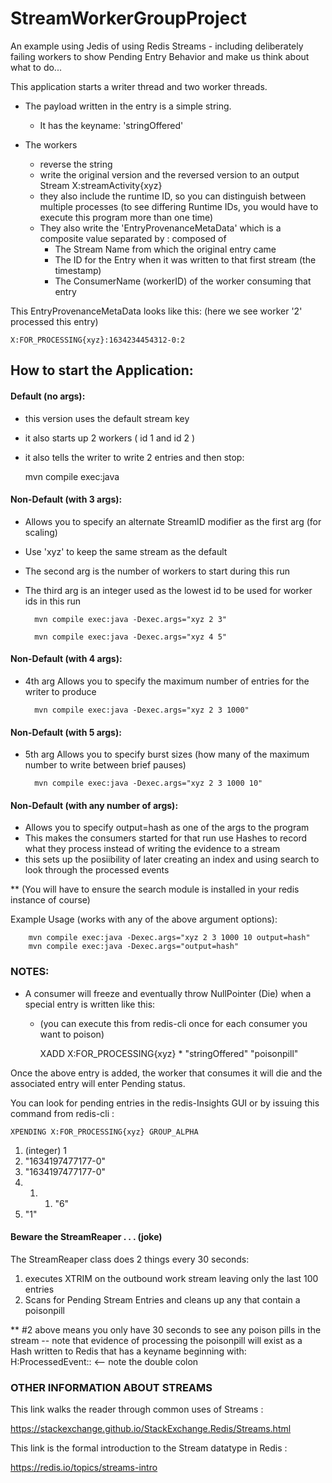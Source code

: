 # StreamWorkerGroupProject
An example using Jedis of using Redis Streams - 
including deliberately failing workers to show Pending Entry Behavior 
and make us think about what to do...

This application starts a writer thread and two worker threads.

* The payload written in the entry is a simple string. 
  * It has the keyname: 'stringOffered'

* The workers 
    * reverse the string
    * write the original version and the reversed version to an output Stream X:streamActivity{xyz}
    * they also include the runtime ID, so you can distinguish between multiple processes (to see differing Runtime IDs, you would have to execute this program more than one time) 
    * They also write the 'EntryProvenanceMetaData' which is a composite value separated by : composed of
        * The Stream Name from which the original entry came
        * The ID for the Entry when it was written to that first stream (the timestamp)
        * The ConsumerName (workerID) of the worker consuming that entry 
          
This EntryProvenanceMetaData looks like this: (here we see worker '2' processed this entry)  
          
    X:FOR_PROCESSING{xyz}:1634234454312-0:2


## How to start the Application:

#### Default (no args):
* this version uses the default stream key
* it also starts up 2 workers  ( id 1 and id 2 )
* it also tells the writer to write 2 entries and then stop:

  

    mvn compile exec:java


#### Non-Default (with 3 args):
* Allows you to specify an alternate StreamID modifier as the first arg (for scaling)
* Use 'xyz' to keep the same stream as the default
* The second arg is the number of workers to start during this run
* The third arg is an integer used as the lowest id to be used for worker ids in this run 

  

        mvn compile exec:java -Dexec.args="xyz 2 3"

        mvn compile exec:java -Dexec.args="xyz 4 5"


#### Non-Default (with 4 args):
* 4th arg Allows you to specify the maximum number of entries for the writer to produce



        mvn compile exec:java -Dexec.args="xyz 2 3 1000"

#### Non-Default (with 5 args):
* 5th arg Allows you to specify burst sizes (how many of the maximum number to write between brief pauses)



        mvn compile exec:java -Dexec.args="xyz 2 3 1000 10"


#### Non-Default (with any number of args):
* Allows you to specify output=hash as one of the args to the program
* This makes the consumers started for that run use Hashes to record what they process instead of writing the evidence to a stream  
* this sets up the posiibility of later creating an index and using search to look through the processed events

**   (You will have to ensure the search module is installed in your redis instance of course)

Example Usage (works with any of the above argument options):


        mvn compile exec:java -Dexec.args="xyz 2 3 1000 10 output=hash"
        mvn compile exec:java -Dexec.args="output=hash"


### NOTES:

* A consumer will freeze and eventually throw NullPointer (Die) when a special entry is written like this:
  *  (you can execute this from redis-cli once for each consumer you want to poison)




        XADD X:FOR_PROCESSING{xyz} * "stringOffered" "poisonpill"



Once the above entry is added, the worker that consumes it will die and the associated entry will enter Pending status.

You can look for pending entries in the redis-Insights GUI or by issuing this command from redis-cli :

    XPENDING X:FOR_PROCESSING{xyz} GROUP_ALPHA
1) (integer) 1
2) "1634197477177-0"
3) "1634197477177-0"
4) 1) 1) "6"
2) "1"


#### Beware the StreamReaper . . .  (joke)
The StreamReaper class does 2 things every 30 seconds:
1) executes XTRIM on the outbound work stream leaving only the last 100 entries 
2) Scans for Pending Stream Entries and cleans up any that contain a poisonpill

**  #2 above  means you only have 30 seconds to see any poison pills in the stream 
-- note that evidence of processing the poisonpill will exist as a Hash written to Redis
that has a keyname beginning with: H:ProcessedEvent::  <-- note the double colon
   

### OTHER INFORMATION ABOUT STREAMS
This link walks the reader through common uses of Streams :

https://stackexchange.github.io/StackExchange.Redis/Streams.html

This link is the formal introduction to the Stream datatype in Redis :

https://redis.io/topics/streams-intro



 

 
